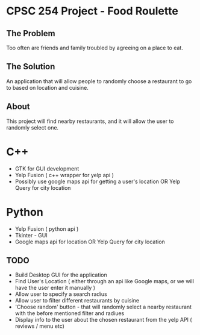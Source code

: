 # CPSC 254 Project - Food Roulette

## The Problem
Too often are friends and family troubled by agreeing on a place to eat.

## The Solution
An application that will allow people to randomly choose a restaurant to go to based on location and cuisine.

## About 
This project will find nearby restaurants, and it will allow the user to randomly select one. 
# C++
* GTK for GUI development
* Yelp Fusion ( c++ wrapper for yelp api )
* Possibly use google maps api for getting a user's location OR Yelp Query for city location

# Python 
* Yelp Fusion ( python api ) 
* Tkinter - GUI
* Google maps api for location OR Yelp Query for city location

## TODO
* Build Desktop GUI for the application
* Find User's Location ( either through an api like Google maps, or we will have the user enter it manually )
* Allow user to specify a search radius
* Allow user to filter different restaurants by cuisine
* 'Choose random' button - that will randomly select a nearby restaurant with the before mentioned filter and radiues
* Display info to the user about the chosen restaurant from the yelp API ( reviews / menu etc)
